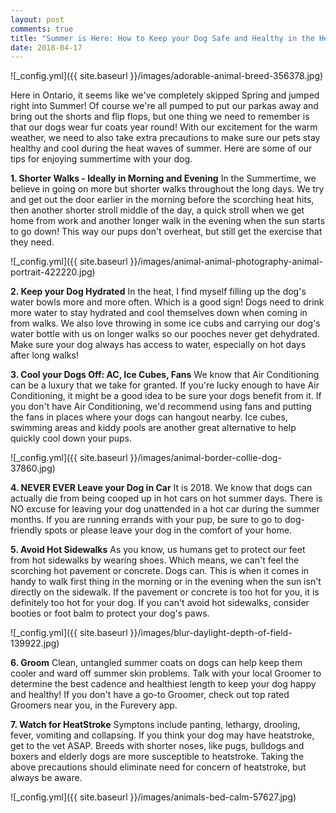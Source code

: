 ```yaml
---
layout: post
comments: true
title: "Summer is Here: How to Keep your Dog Safe and Healthy in the Heat"
date: 2018-04-17
---
```


![_config.yml]({{ site.baseurl }}/images/adorable-animal-breed-356378.jpg)

Here in Ontario, it seems like we've completely skipped Spring and jumped right into Summer! Of course we're all pumped to put our parkas away and bring out the shorts and flip flops, but one thing we need to remember is that our dogs wear fur coats year round! With our excitement for the warm weather, we need to also take extra precautions to make sure our pets stay healthy and cool during the heat waves of summer. Here are some of our tips for enjoying summertime with your dog. 

**1. Shorter Walks - Ideally in Morning and Evening** 
In the Summertime, we believe in going on more but shorter walks throughout the long days. We try and get out the door earlier in the morning before the scorching heat hits, then another shorter stroll middle of the day, a quick stroll when we get home from work and another longer walk in the evening when the sun starts to go down! This way our pups don't overheat, but still get the exercise that they need. 

![_config.yml]({{ site.baseurl }}/images/animal-animal-photography-animal-portrait-422220.jpg)

**2. Keep your Dog Hydrated**
In the heat, I find myself filling up the dog's water bowls more and more often. Which is a good sign! Dogs need to drink more water to stay hydrated and cool themselves down when coming in from walks. We also love throwing in some ice cubs and carrying our dog's water bottle with us on longer walks so our pooches never get dehydrated. Make sure your dog always has access to water, especially on hot days after long walks! 

**3. Cool your Dogs Off: AC, Ice Cubes, Fans**
We know that Air Conditioning can be a luxury that we take for granted. If you're lucky enough to have Air Conditioning, it might be a good idea to be sure your dogs benefit from it. If you don't have Air Conditioning, we'd recommend using fans and putting the fans in places where your dogs can hangout nearby. Ice cubes, swimming areas and kiddy pools are another great alternative to help quickly cool down your pups. 

![_config.yml]({{ site.baseurl }}/images/animal-border-collie-dog-37860.jpg)

**4. NEVER EVER Leave your Dog in Car**
It is 2018. We know that dogs can actually die from being cooped up in hot cars on hot summer days. There is NO excuse for leaving your dog unattended in a hot car during the summer months. If you are running errands with your pup, be sure to go to dog-friendly spots or please leave your dog in the comfort of your home. 

**5. Avoid Hot Sidewalks**
As you know, us humans get to protect our feet from hot sidewalks by wearing shoes. Which means, we can't feel the scorching hot pavement or concrete. Dogs can. This is when it comes in handy to walk first thing in the morning or in the evening when the sun isn't directly on the sidewalk. If the pavement or concrete is too hot for you, it is definitely too hot for your dog. If you can't avoid hot sidewalks, consider booties or foot balm to protect your dog's paws. 

![_config.yml]({{ site.baseurl }}/images/blur-daylight-depth-of-field-139922.jpg)

**6. Groom** 
Clean, untangled summer coats on dogs can help keep them cooler and ward off summer skin problems. Talk with your local Groomer to determine the best cadence and healthiest length to keep your dog happy and healthy! If you don't have a go-to Groomer, check out top rated Groomers near you, in the Furevery app. 

**7. Watch for HeatStroke**
Symptons include panting, lethargy, drooling, fever, vomiting and collapsing. If you think your dog may have heatstroke, get to the vet ASAP. Breeds with shorter noses, like pugs, bulldogs and boxers and elderly dogs are more susceptible to heatstroke. Taking the above precautions should eliminate need for concern of heatstroke, but always be aware. 

![_config.yml]({{ site.baseurl }}/images/animals-bed-calm-57627.jpg)
